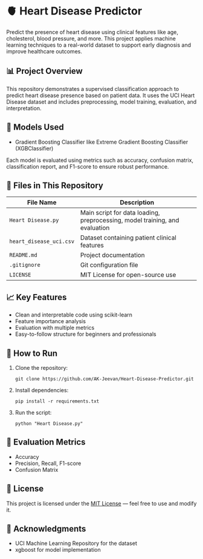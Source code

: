# 🫀 Heart Disease Predictor

Predict the presence of heart disease using clinical features like age, cholesterol, blood pressure, and more. This project applies machine learning techniques to a real-world dataset to support early diagnosis and improve healthcare outcomes.

## 📊 Project Overview

This repository demonstrates a supervised classification approach to predict heart disease presence based on patient data. It uses the UCI Heart Disease dataset and includes preprocessing, model training, evaluation, and interpretation.

## 🧠 Models Used
 
- Gradient Boosting Classifier like Extreme Gradient Boosting Classifier (XGBClassifier)

Each model is evaluated using metrics such as accuracy, confusion matrix, classification report, and F1-score to ensure robust performance.

## 📁 Files in This Repository

| File Name              | Description |
|------------------------|-------------|
| `Heart Disease.py`     | Main script for data loading, preprocessing, model training, and evaluation |
| `heart_disease_uci.csv`| Dataset containing patient clinical features |
| `README.md`            | Project documentation |
| `.gitignore`           | Git configuration file |
| `LICENSE`              | MIT License for open-source use |

## 📈 Key Features

- Clean and interpretable code using scikit-learn
- Feature importance analysis
- Evaluation with multiple metrics
- Easy-to-follow structure for beginners and professionals

## 🚀 How to Run

1. Clone the repository:
   ```
   git clone https://github.com/AK-Jeevan/Heart-Disease-Predictor.git
   ```
2. Install dependencies:
   ```
   pip install -r requirements.txt
   ```
3. Run the script:
   ```
   python "Heart Disease.py"
   ```

## 🧪 Evaluation Metrics

- Accuracy
- Precision, Recall, F1-score
- Confusion Matrix

## 📜 License

This project is licensed under the [MIT License](https://github.com/AK-Jeevan/Heart-Disease-Predictor/blob/main/LICENSE) — feel free to use and modify it.

## 🙌 Acknowledgments

- UCI Machine Learning Repository for the dataset
- xgboost for model implementation
